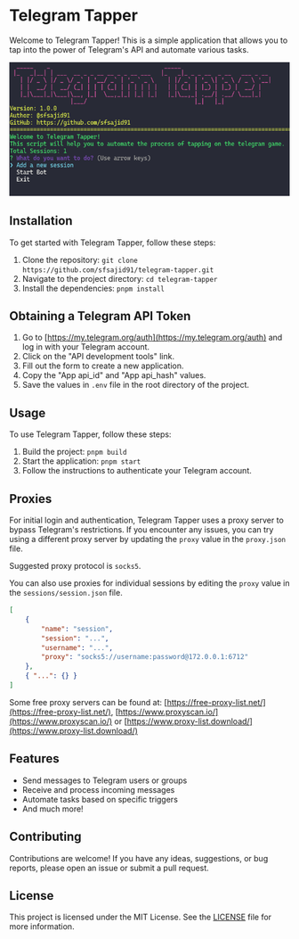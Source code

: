 # Telegram Tapper

Welcome to Telegram Tapper! This is a simple application that allows you to tap into the power of Telegram's API and automate various tasks.

![img1](.github/images/demo.png)

## Installation

To get started with Telegram Tapper, follow these steps:

1. Clone the repository: `git clone https://github.com/sfsajid91/telegram-tapper.git`
2. Navigate to the project directory: `cd telegram-tapper`
3. Install the dependencies: `pnpm install`

## Obtaining a Telegram API Token

1. Go to [https://my.telegram.org/auth](https://my.telegram.org/auth) and log in with your Telegram account.
2. Click on the "API development tools" link.
3. Fill out the form to create a new application.
4. Copy the "App api_id" and "App api_hash" values.
5. Save the values in `.env` file in the root directory of the project.

## Usage

To use Telegram Tapper, follow these steps:

1. Build the project: `pnpm build`
2. Start the application: `pnpm start`
3. Follow the instructions to authenticate your Telegram account.

## Proxies

For initial login and authentication, Telegram Tapper uses a proxy server to bypass Telegram's restrictions. If you encounter any issues, you can try using a different proxy server by updating the `proxy` value in the `proxy.json` file.

Suggested proxy protocol is `socks5`.

You can also use proxies for individual sessions by editing the `proxy` value in the `sessions/session.json` file.

```json
[
    {
        "name": "session",
        "session": "...",
        "username": "...",
        "proxy": "socks5://username:password@172.0.0.1:6712"
    },
    { "...": {} }
]
```

Some free proxy servers can be found at: [https://free-proxy-list.net/](https://free-proxy-list.net/), [https://www.proxyscan.io/](https://www.proxyscan.io/) or [https://www.proxy-list.download/](https://www.proxy-list.download/)

## Features

-   Send messages to Telegram users or groups
-   Receive and process incoming messages
-   Automate tasks based on specific triggers
-   And much more!

## Contributing

Contributions are welcome! If you have any ideas, suggestions, or bug reports, please open an issue or submit a pull request.

## License

This project is licensed under the MIT License. See the [LICENSE](LICENSE) file for more information.
